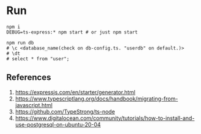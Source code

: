 # Run
```
npm i 
DEBUG=ts-express:* npm start # or just npm start
```

```
npm run db
# \c <database_name(check on db-config.ts. "userdb" on default.)>
# \dt
# select * from "user";
```

## References
1. https://expressjs.com/en/starter/generator.html
2. https://www.typescriptlang.org/docs/handbook/migrating-from-javascript.html
3. https://github.com/TypeStrong/ts-node
4. https://www.digitalocean.com/community/tutorials/how-to-install-and-use-postgresql-on-ubuntu-20-04
